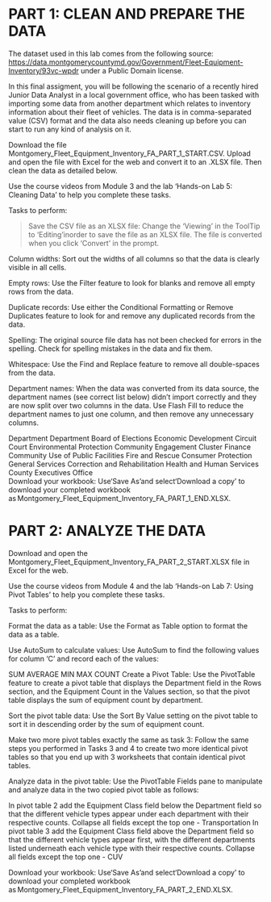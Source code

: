 
# PART 1: CLEAN AND PREPARE THE DATA

The dataset used in this lab comes from the following source: https://data.montgomerycountymd.gov/Government/Fleet-Equipment-Inventory/93vc-wpdr under a Public Domain license.

In this final assigment, you will be following the scenario of a recently hired Junior Data Analyst in a local government office, who has been tasked with importing some data from another department which relates to inventory information about their fleet of vehicles. The data is in comma-separated value (CSV) format and the data also needs cleaning up before you can start to run any kind of analysis on it.

Download the file Montgomery_Fleet_Equipment_Inventory_FA_PART_1_START.CSV. Upload and open the file with Excel for the web and convert it to an .XLSX file. Then clean the data as detailed below.

Use the course videos from Module 3 and the lab ‘Hands-on Lab 5: Cleaning Data’ to help you complete these tasks.

Tasks to perform:

> Save the CSV file as an XLSX file: Change the ‘Viewing’ in the ToolTip to ‘Editing’inorder to save the file as an XLSX file. The file is converted when you click ‘Convert’ in the prompt.

Column widths: Sort out the widths of all columns so that the data is clearly visible in all cells.

Empty rows: Use the Filter feature to look for blanks and remove all empty rows from the data.

Duplicate records: Use either the Conditional Formatting or Remove Duplicates feature to look for and remove any duplicated records from the data.

Spelling: The original source file data has not been checked for errors in the spelling. Check for spelling mistakes in the data and fix them.

Whitespace: Use the Find and Replace feature to remove all double-spaces from the data.

Department names: When the data was converted from its data source, the department names (see correct list below) didn’t import correctly and they are now split over two columns in the data. Use Flash Fill to reduce the department names to just one column, and then remove any unnecessary columns.

Department	Department
Board of Elections	Economic Development
Circuit Court	Environmental Protection
Community Engagement Cluster	Finance
Community Use of Public Facilities	Fire and Rescue
Consumer Protection	General Services
Correction and Rehabilitation	Health and Human Services
County Executives Office	
Download your workbook: Use‘Save As’and select‘Download a copy’ to download your completed workbook as Montgomery_Fleet_Equipment_Inventory_FA_PART_1_END.XLSX.



# PART 2: ANALYZE THE DATA

Download and open the Montgomery_Fleet_Equipment_Inventory_FA_PART_2_START.XLSX file in Excel for the web.

Use the course videos from Module 4 and the lab ‘Hands-on Lab 7: Using Pivot Tables’ to help you complete these tasks.

Tasks to perform:

Format the data as a table: Use the Format as Table option to format the data as a table.

Use AutoSum to calculate values: Use AutoSum to find the following values for column ‘C’ and record each of the values:

SUM
AVERAGE
MIN
MAX
COUNT
Create a Pivot Table: Use the PivotTable feature to create a pivot table that displays the Department field in the Rows section, and the Equipment Count in the Values section, so that the pivot table displays the sum of equipment count by department.

Sort the pivot table data: Use the Sort By Value setting on the pivot table to sort it in descending order by the sum of equipment count.

Make two more pivot tables exactly the same as task 3: Follow the same steps you performed in Tasks 3 and 4 to create two more identical pivot tables so that you end up with 3 worksheets that contain identical pivot tables.

Analyze data in the pivot table: Use the PivotTable Fields pane to manipulate and analyze data in the two copied pivot table as follows:

In pivot table 2 add the Equipment Class field below the Department field so that the different vehicle types appear under each department with their respective counts.
Collapse all fields except the top one - Transportation
In pivot table 3 add the Equipment Class field above the Department field so that the different vehicle types appear first, with the different departments listed underneath each vehicle type with their respective counts.
Collapse all fields except the top one - CUV

Download your workbook: Use‘Save As’and select‘Download a copy’ to download your completed workbook as Montgomery_Fleet_Equipment_Inventory_FA_PART_2_END.XLSX.